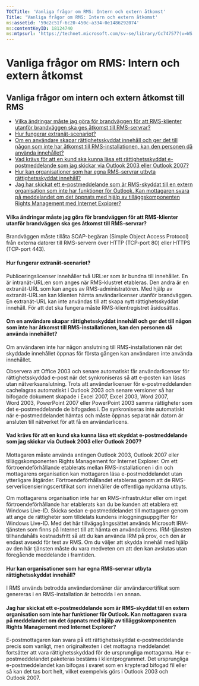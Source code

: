 ```yaml
---
TOCTitle: 'Vanliga frågor om RMS: Intern och extern åtkomst'
Title: 'Vanliga frågor om RMS: Intern och extern åtkomst'
ms:assetid: '59c2c51f-6c20-450c-a334-0e1486292074'
ms:contentKeyID: 18124740
ms:mtpsurl: 'https://technet.microsoft.com/sv-se/library/Cc747577(v=WS.10)'
---
```


Vanliga frågor om RMS: Intern och extern åtkomst
================================================

Vanliga frågor om intern och extern åtkomst till RMS
----------------------------------------------------

-   [Vilka ändringar måste jag göra för brandväggen för att RMS-klienter utanför brandväggen ska ges åtkomst till RMS-servrar?](#bkmk_37)
-   [Hur fungerar extranät-scenariot?](#bkmk_38)
-   [Om en användare skapar rättighetsskyddat innehåll och ger det till någon som inte har åtkomst till RMS-installationen, kan den personen då använda innehållet?](#bkmk_39)
-   [Vad krävs för att en kund ska kunna läsa ett rättighetsskyddat e-postmeddelande som jag skickar via Outlook 2003 eller Outlook 2007?](#bkmk_40)
-   [Hur kan organisationer som har egna RMS-servrar utbyta rättighetsskyddat innehåll?](#bkmk_41)
-   [Jag har skickat ett e-postmeddelande som är RMS-skyddat till en extern organisation som inte har funktioner för Outlook. Kan mottagaren svara på meddelandet om det öppnats med hjälp av tilläggskomponenten Rights Management med Internet Explorer?](#bkmk_42)

<span id="BKMK_37"></span>
#### Vilka ändringar måste jag göra för brandväggen för att RMS-klienter utanför brandväggen ska ges åtkomst till RMS-servrar?

Brandväggen måste tillåta SOAP-begäran (Simple Object Access Protocol) från externa datorer till RMS-servern över HTTP (TCP-port 80) eller HTTPS (TCP-port 443).

<span id="BKMK_38"></span>
#### Hur fungerar extranät-scenariot?

Publiceringslicenser innehåller två URL:er som är bundna till innehållet. En är intranät-URL:en som anges när RMS-klustret etableras. Den andra är en extranät-URL som kan anges av RMS-administratören. Med hjälp av extranät-URL:en kan klienten hämta användarlicenser utanför brandväggen. En extranät-URL kan inte användas till att skapa nytt rättighetsskyddat innehåll. För att det ska fungera måste RMS-klientregistret åsidosättas.

<span id="BKMK_39"></span>
#### Om en användare skapar rättighetsskyddat innehåll och ger det till någon som inte har åtkomst till RMS-installationen, kan den personen då använda innehållet?

Om användaren inte har någon anslutning till RMS-installationen när det skyddade innehållet öppnas för första gången kan användaren inte använda innehållet.

Observera att Office 2003 och senare automatiskt får användarlicenser för rättighetsskyddad e-post när det synkroniseras så att e-posten kan läsas utan nätverksanslutning. Trots att användarlicenser för e-postmeddelanden cachelagras automatiskt i Outlook 2003 och senare versioner så har bifogade dokument skapade i Excel 2007, Excel 2003, Word 2007, Word 2003, PowerPoint 2007 eller PowerPoint 2003 samma rättigheter som det e-postmeddelande de bifogades i. De synkroniseras inte automatiskt när e-postmeddelandet hämtas och måste öppnas separat när datorn är ansluten till nätverket för att få en användarlicens.

<span id="BKMK_40"></span>
#### Vad krävs för att en kund ska kunna läsa ett skyddat e-postmeddelande som jag skickar via Outlook 2003 eller Outlook 2007?

Mottagaren måste använda antingen Outlook 2003, Outlook 2007 eller tilläggskomponenten Rights Management for Internet Explorer. Om ett förtroendeförhållande etablerats mellan RMS-installationen i din och mottagarens organisation kan mottagaren läsa e-postmeddelandet utan ytterligare åtgärder. Förtroendeförhållandet etableras genom att de RMS-serverlicensieringscertifikat som innehåller de offentliga nycklarna utbyts.

Om mottagarens organisation inte har en RMS-infrastruktur eller om inget förtroendeförhållande har etablerats kan du be kunden att etablera ett Windows Live-ID. Skicka sedan e-postmeddelandet till mottagaren genom att ange de rättigheter som tilldelats kundens inloggningsuppgifter för Windows Live-ID. Med det här tillvägagångssättet används Microsoft IRM-tjänsten som finns på Internet till att hämta en användarlicens. IRM-tjänsten tillhandahålls kostnadsfritt så att du kan använda IRM på prov, och den är endast avsedd för test av RMS. Om du väljer att skydda innehåll med hjälp av den här tjänsten måste du vara medveten om att den kan avslutas utan föregående meddelande i framtiden.

<span id="BKMK_41"></span>
#### Hur kan organisationer som har egna RMS-servrar utbyta rättighetsskyddat innehåll?

I RMS används betrodda användardomäner där användarcertifikat som genereras i en RMS-installation är betrodda i en annan.

<span id="BKMK_42"></span>
#### Jag har skickat ett e-postmeddelande som är RMS-skyddat till en extern organisation som inte har funktioner för Outlook. Kan mottagaren svara på meddelandet om det öppnats med hjälp av tilläggskomponenten Rights Management med Internet Explorer?

E-postmottagaren kan svara på ett rättighetsskyddat e-postmeddelande precis som vanligt, men originaltexten i det mottagna meddelandet fortsätter att vara rättighetsskyddad för de ursprungliga mottagarna. Hur e-postmeddelandet paketeras bestäms i klientprogrammet. Det ursprungliga e-postmeddelandet kan bifogas i svaret som en krypterad bifogad fil eller så kan det tas bort helt, vilket exempelvis görs i Outlook 2003 och Outlook 2007.
